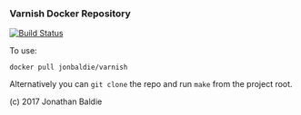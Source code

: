 ### Varnish Docker Repository

[![Build Status](https://travis-ci.org/jonbaldie/varnish.svg?branch=master)](https://travis-ci.org/jonbaldie/varnish)

To use:

`docker pull jonbaldie/varnish`

Alternatively you can `git clone` the repo and run `make` from the project root.

(c) 2017 Jonathan Baldie
